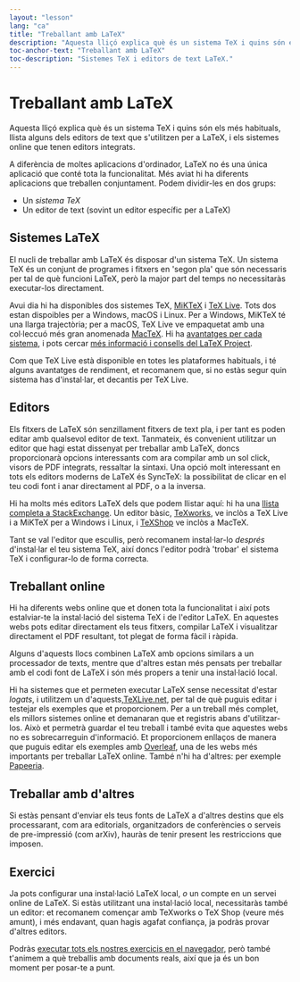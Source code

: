 ```yaml
---
layout: "lesson"
lang: "ca"
title: "Treballant amb LaTeX"
description: "Aquesta lliçó explica què és un sistema TeX i quins són els més habituals, llista alguns dels editors de text que s'utilitzen per a LaTeX, i els sistemes online que tenen editors integrats."
toc-anchor-text: "Treballant amb LaTeX"
toc-description: "Sistemes TeX i editors de text LaTeX."
---
```


# Treballant amb LaTeX

<span
  class="summary">Aquesta lliçó explica què és un sistema TeX i quins són els més habituals, llista alguns dels editors de text que s'utilitzen per a LaTeX, i els sistemes online que tenen editors integrats.</span>

A diferència de moltes aplicacions d'ordinador, LaTeX no és una única aplicació que conté tota la funcionalitat. Més aviat hi ha diferents aplicacions que treballen conjuntament. Podem dividir-les en dos grups:

- Un _sistema TeX_
- Un editor de text (sovint un editor específic per a LaTeX)

## Sistemes LaTeX

El nucli de treballar amb LaTeX és disposar d'un sistema TeX. Un sistema TeX és un conjunt de programes i fitxers en 'segon pla' que són necessaris per tal de què funcioni LaTeX, però la major part del temps no necessitaràs executar-los directament.

Avui dia hi ha disponibles dos sistemes TeX,
[MiKTeX](https://miktex.org/) i [TeX Live](https://tug.org/texlive). Tots dos estan dispoibles
per a Windows, macOS i Linux.
Per a Windows, MiKTeX té una llarga trajectòria; per a macOS, TeX Live ve empaquetat amb una col·leccuó més gran anomenada [MacTeX](http://www.tug.org/mactex/). Hi ha [avantatges per cada sistema](https://tex.stackexchange.com/questions/20036), i pots cercar [més informació i consells del LaTeX Project](https://www.latex-project.org/get/).

Com que TeX Live està disponible en totes les plataformes habituals, i té alguns avantatges de rendiment, et recomanem que, si no estàs segur quin sistema has d'instal·lar, et decantis per TeX Live.

## Editors

Els fitxers de LaTeX són senzillament fitxers de text pla, i per tant es poden editar amb qualsevol editor de text.
Tanmateix, és convenient utilitzar un editor que hagi estat dissenyat per treballar amb LaTeX, doncs proporcionarà opcions interessants com ara compilar amb un sol click, visors de PDF integrats, ressaltar la sintaxi. Una opció molt interessant en tots els editors moderns de LaTeX  és SyncTeX: la possibilitat de clicar en el teu codi font i anar directament al PDF, o a la inversa.

Hi ha molts més editors LaTeX dels que podem llistar aquí: hi ha una [llista completa a
StackExchange](https://tex.stackexchange.com/questions/339/latex-editors-ides).
Un editor bàsic, [TeXworks](https://tug.org/texworks), ve inclòs a TeX Live i a MiKTeX per a Windows i Linux, i [TeXShop](https://pages.uoregon.edu/koch/texshop/) ve inclòs a MacTeX.

<p class="hint">Tant se val l'editor que escullis, però recomanem instal·lar-lo <i>després</i> d'instal·lar el teu sistema TeX, així doncs l'editor podrà 'trobar' el sistema TeX i configurar-lo de forma correcta.</p>

## Treballant online

Hi ha diferents webs online que et donen tota la funcionalitat i així pots estalviar-te la instal·lació del sistema TeX i de l'editor LaTeX. En aquestes webs pots editar directament els teus fitxers, compilar LaTeX i visualitzar directament el PDF resultant, tot plegat de forma fàcil i ràpida.

Alguns d'aquests llocs combinen LaTeX amb opcions similars a un processador de texts, mentre que d'altres estan més pensats per treballar amb el codi font de LaTeX i són més propers a tenir una instal·lació local.

Hi ha sistemes que et permeten executar LaTeX sense necessitat d'estar <em>logats</em>, i utilitzem un d'aquests,[TeXLive.net](https://texlive.net), per tal de què puguis editar i testejar els exemples que et proporcionem. Per a un treball més complet, els millors sistemes online et demanaran que et registris abans d'utilitzar-los. Això et permetrà guardar el teu treball i també evita que aquestes webs no es sobrecarreguin d'informació. Et proporcionem enllaços de manera que puguis editar els exemples amb [Overleaf](https://www.overleaf.com), una de les webs més importants per treballar LaTeX online. També n'hi ha d'altres: per exemple [Papeeria](https://papeeria.com/).

## Treballar amb d'altres

Si estàs pensant d'enviar els teus fonts de LaTeX a d'altres destins que els processarant, com ara editorials, organitzadors de conferències o serveis de pre-impressió (com arXiv), hauràs de tenir present les restriccions que imposen.

## Exercici

Ja pots configurar una instal·lació LaTeX local, _o_ un compte en un servei online de LaTeX. Si estàs utilitzant una instal·lació local, necessitaràs també un editor: et recomanem començar amb TeXworks o TeX Shop (veure més amunt), i més endavant, quan hagis agafat confiança, ja podràs provar d'altres editors.

Podràs [executar tots els nostres exercicis en el navegador](help.md), però també t'animem a què treballis amb documents reals, així que ja és un bon moment per posar-te a punt.

